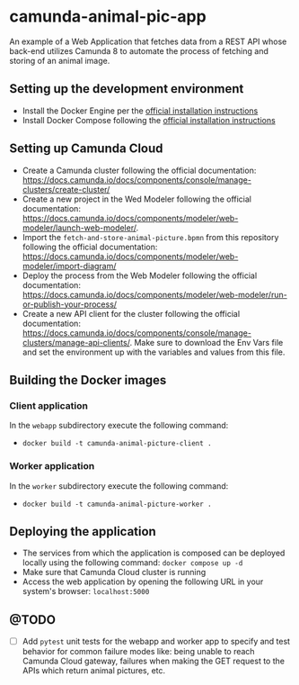 # camunda-animal-pic-app
An example of a Web Application that fetches data from a REST API whose back-end utilizes Camunda 8 to automate the process of fetching and storing of an animal image.

## Setting up the development environment
* Install the Docker Engine per the [official installation instructions](https://docs.docker.com/engine/install/)
* Install Docker Compose following the [official installation instructions](https://docs.docker.com/compose/install/)
<!-- * Install go
`sudo apt-get install golang-go`
* Install kind
`go install sigs.k8s.io/kind@v0.24.0`
* Install kubectl per the [official documentation](https://kubernetes.io/docs/tasks/tools/install-kubectl-linux/)
* Install helm
`curl https://raw.githubusercontent.com/helm/helm/main/scripts/get-helm-3 | bash` -->

## Setting up Camunda Cloud
* Create a Camunda cluster following the official documentation: https://docs.camunda.io/docs/components/console/manage-clusters/create-cluster/
* Create a new project in the Wed Modeler following the official documentation: https://docs.camunda.io/docs/components/modeler/web-modeler/launch-web-modeler/. 
* Import the ```fetch-and-store-animal-picture.bpmn``` from this repository following the official documentation: https://docs.camunda.io/docs/components/modeler/web-modeler/import-diagram/
* Deploy the process from the Web Modeler following the official documentation: https://docs.camunda.io/docs/components/modeler/web-modeler/run-or-publish-your-process/
* Create a new API client for the cluster following the official documentation: https://docs.camunda.io/docs/components/console/manage-clusters/manage-api-clients/. Make sure to download the Env Vars file and set the environment up with the variables and values from this file.

## Building the Docker images
### Client application
In the ```webapp``` subdirectory execute the following command:
* ```docker build -t camunda-animal-picture-client .```
### Worker application
In the ```worker``` subdirectory execute the following command:
* ```docker build -t camunda-animal-picture-worker .```


## Deploying the application
<!-- ### Postgres Database
In the ```database``` subdirectory execute the following command:
### Client Application
In the ```webapp``` subdirectory execute the following command:
* ```docker run -d -p 5000:5000 -e ZEEBE_CLIENT_ID=$ZEEBE_CLIENT_ID -e ZEEBE_CLIENT_SECRET=$ZEEBE_CLIENT_SECRET -e CAMUNDA_CLUSTER_ID=$CAMUNDA_CLUSTER_ID -e CAMUNDA_CLUSTER_REGION=$CAMUNDA_CLUSTER_REGION  camunda-animal-picture-client```
### Worker Application
In the ```worker``` subdirectory execute the following command:
* ```docker run -d -e ZEEBE_CLIENT_ID=$ZEEBE_CLIENT_ID -e ZEEBE_CLIENT_SECRET=$ZEEBE_CLIENT_SECRET -e CAMUNDA_CLUSTER_ID=$CAMUNDA_CLUSTER_ID -e CAMUNDA_CLUSTER_REGION=$CAMUNDA_CLUSTER_REGION  camunda-animal-picture-worker``` -->
* The services from which the application is composed can be deployed locally using the following command:
```docker compose up -d```
* Make sure that Camunda Cloud cluster is running
* Access the web application by opening the following URL in your system's browser: ```localhost:5000```

## @TODO
- [ ] Add ```pytest``` unit tests for the webapp and worker app to specify and test behavior for common failure modes like: being unable to reach Camunda Cloud gateway, failures when making the GET request to the APIs which return animal pictures, etc.